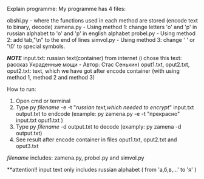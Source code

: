 Explain programme: 
My programme has 4 files:

obshi.py - where the functions used in each method are stored (encode text to binary, decode) 
zamena.py - Using method 1: change letters 'o' and 'p' in russian alphabet to 'o' and 'p' in english alphabet
probel.py - Using method 2: add tab,"\n" to the end of lines
simvol.py - Using method 3: change ' ' or '\0' to special symbols.


***NOTE***
input.txt: russian text(container) from internet (i chose this text: рассказ Украденные мощи - Автор: Стас Сенькин)
oput1.txt, oput2.txt, oput2.txt: text, which we have got after encode container (with using method 1, method 2 and method 3)


How to run:

1. Open cmd or terminal
2. Type py *filename* -e -t "*russian text,which needed to encrypt*" input.txt output.txt  to endcode
(example: py zamena.py -e -t "прекрасно" input.txt oput1.txt )
3. Type py *filename* -d output.txt to decode
(examply: py zamena -d output.txt)
4. See result after encode container in files oput1.txt, oput2.txt and oput3.txt

*filename* includes: zamena.py, probel.py and simvol.py

**attention!! input text only includes russian alphabet ( from 'а,б,в,...' to 'я' ) 
